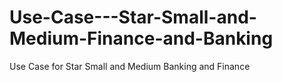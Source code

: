 # Use-Case---Star-Small-and-Medium-Finance-and-Banking
Use Case for Star Small and Medium Banking and Finance
